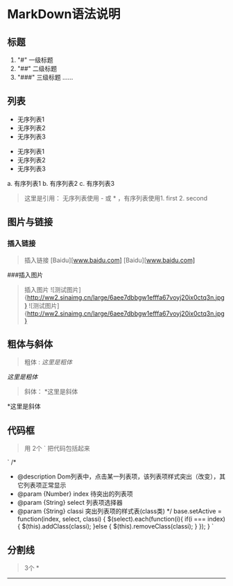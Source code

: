 # MarkDown语法说明

## 标题

1. "#"  一级标题
2. "##" 二级标题
3. "###" 三级标题
……

## 列表

- 无序列表1
- 无序列表2
- 无序列表3 

* 无序列表1
* 无序列表2
* 无序列表3 

a. 有序列表1
b. 有序列表2
c. 有序列表3 

> 这里是引用： 无序列表使用  - 或 * ，有序列表使用1. first 2. second


## 图片与链接

### 插入链接
> 插入链接 [Baidu][www.baidu.com]
[Baidu][www.baidu.com]

###插入图片
> 插入图片 ![测试图片]{http://ww2.sinaimg.cn/large/6aee7dbbgw1efffa67voyj20ix0ctq3n.jpg}
![测试图片]{http://ww2.sinaimg.cn/large/6aee7dbbgw1efffa67voyj20ix0ctq3n.jpg}


## 粗体与斜体

> 粗体 : *这里是粗体*

*这里是粗体*

> 斜体： *这里是斜体

*这里是斜体


## 代码框

> 用 2个 ` 把代码包括起来

`
/*
 * @description Dom列表中，点击某一列表项，该列表项样式突出（改变），其它列表项正常显示
 * @param {Number} index 待突出的列表项 
 * @param {String} select 列表项选择器
 * @param {String} classi 突出列表项的样式表(class类)
 */
base.setActive = function(index, select, classi) {
	$(select).each(function(i){
		if(i === index) {
			$(this).addClass(classi);
		}else {
			$(this).removeClass(classi);
		}
	});
}
`

## 分割线

> 3个 *

***


